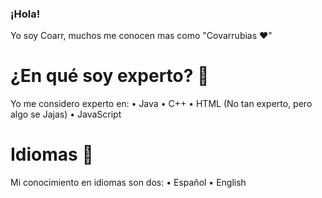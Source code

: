 ### ¡Hola!
Yo soy Coarr, muchos me conocen mas como "Covarrubias ❤"

# ¿En qué soy experto? 🤔
Yo me considero experto en:
• Java
• C++
• HTML (No tan experto, pero algo se Jajas)
• JavaScript

# Idiomas 🤔
Mi conocimiento en idiomas son dos:
• Español
• English
